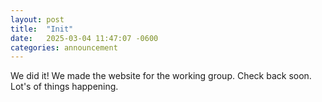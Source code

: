 ```yaml
---
layout: post
title:  "Init"
date:   2025-03-04 11:47:07 -0600
categories: announcement
---
```

We did it! We made the website for the working group. Check back soon. Lot's of 
things happening. 

